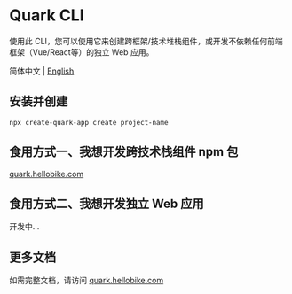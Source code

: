 # Quark CLI

使用此 CLI，您可以使用它来创建跨框架/技术堆栈组件，或开发不依赖任何前端框架（Vue/React等）的独立 Web 应用。

简体中文 | [English](./README.en-US.md)

## 安装并创建

```
npx create-quark-app create project-name
```

## 食用方式一、我想开发跨技术栈组件 npm 包

[quark.hellobike.com](https://quark.hellobike.com)

## 食用方式二、我想开发独立 Web 应用

开发中...

## 更多文档

如需完整文档，请访问 [quark.hellobike.com](https://quark.hellobike.com)
